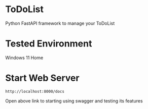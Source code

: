 # ToDoList
Python FastAPI framework to manage your ToDoList

# Tested Environment
Windows 11 Home

# Start Web Server
``http://localhost:8000/docs``

Open above link to starting using swagger and testing its features
